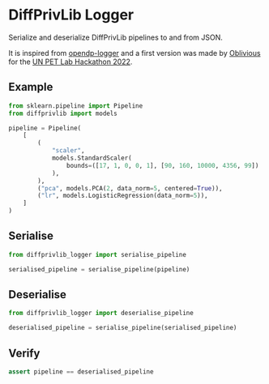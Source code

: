 # DiffPrivLib Logger

Serialize and deserialize DiffPrivLib pipelines to and from JSON.

It is inspired from [opendp-logger](https://github.com/opendp/opendp-logger/tree/main) and a first version was made by [Oblivious](https://www.oblivious.com/) for the [UN PET Lab Hackathon 2022](https://petlab.officialstatistics.org/).

## Example

```python
from sklearn.pipeline import Pipeline
from diffprivlib import models

pipeline = Pipeline(
    [
        (
            "scaler",
            models.StandardScaler(
                bounds=([17, 1, 0, 0, 1], [90, 160, 10000, 4356, 99])
            ),
        ),
        ("pca", models.PCA(2, data_norm=5, centered=True)),
        ("lr", models.LogisticRegression(data_norm=5)),
    ]
)
```

## Serialise
```python
from diffprivlib_logger import serialise_pipeline

serialised_pipeline = serialise_pipeline(pipeline)
```

## Deserialise
```python
from diffprivlib_logger import deserialise_pipeline

deserialised_pipeline = serialise_pipeline(serialised_pipeline)
```

## Verify
```python
assert pipeline == deserialised_pipeline
```
